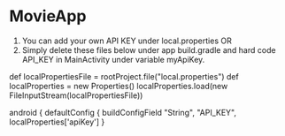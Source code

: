 # MovieApp
1. You can add your own API KEY under local.properties 
OR
2. Simply delete these files below under app build.gradle and hard code API_KEY in MainActivity under variable myApiKey.

def localPropertiesFile = rootProject.file("local.properties")
def localProperties = new Properties()
localProperties.load(new FileInputStream(localPropertiesFile))

android {
    defaultConfig {
        buildConfigField "String", "API_KEY", localProperties['apiKey']
    }
